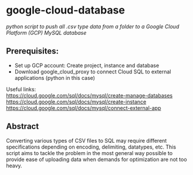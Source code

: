 # google-cloud-database
*python script to push all .csv type data from a folder to a Google Cloud Platform (GCP) MySQL database*

## Prerequisites:
* Set up GCP account: Create project, instance and database
* Download google_cloud_proxy to connect Cloud SQL to external applications (python in this case)

Useful links:  
https://cloud.google.com/sql/docs/mysql/create-manage-databases  
https://cloud.google.com/sql/docs/mysql/create-instance  
https://cloud.google.com/sql/docs/mysql/connect-external-app  

## Abstract
Converting various types of CSV files to SQL may require different specifications depending on encoding, delimiting, datatypes, etc.
This script aims to tackle the problem in the most general way possible to provide ease of uploading data when demands for optimization are not too heavy.
